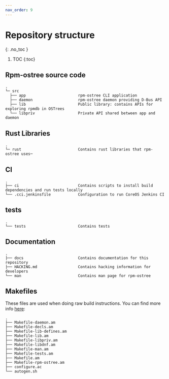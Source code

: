 ```yaml
---
nav_order: 9
---
```


# Repository structure
{: .no_toc }

1. TOC
{:toc}

## Rpm-ostree source code

```
.
└─ src
  ├── app                       rpm-ostree CLI application
  ├── daemon                    rpm-ostree daemon providing D-Bus API
  ├── lib                       Public library: contains APIs for exploring rpmdb in OSTrees
  └── libpriv                   Private API shared between app and daemon
```

## Rust Libraries

```
.
└─ rust                         Contains rust libraries that rpm-ostree uses─
```

## CI

```
.
├── ci                          Contains scripts to install build dependencies and run tests locally
└── .cci.jenkinsfile            Configuration to run CoreOS Jenkins CI
```

## tests

```
.
└── tests                       Contains tests
```

## Documentation

```
.
├── docs                        Contains documentation for this repository
├── HACKING.md                  Contains hacking information for developers
└── man                         Contains man page for rpm-ostree
```

## Makefiles

These files are used when doing raw build instructions. You can find more info [here](https://github.com/projectatomic/rpm-ostree/blob/master/HACKING.md#raw-build-instructions):

```
.
├── Makefile-daemon.am
├── Makefile-decls.am
├── Makefile-lib-defines.am
├── Makefile-lib.am
├── Makefile-libpriv.am
├── Makefile-libdnf.am
├── Makefile-man.am
├── Makefile-tests.am
├── Makefile.am
├── Makefile-rpm-ostree.am
├── configure.ac
└── autogen.sh
```
